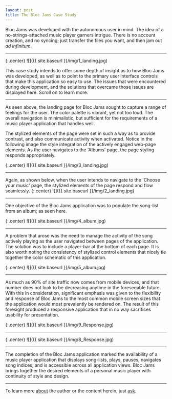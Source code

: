 ```yaml
---
layout: post
title: The Bloc Jams Case Study
---
```

Bloc Jams was developed with the autonomous user in mind.  The idea of a no-strings-attached music player garners intrigue.  There is no account creation, and no syncing;  just transfer the files you want, and then jam out <i>ad infinitum</i>.

---
{:.center} 
![]({{ site.baseurl }}/img/1_landing.jpg)


This case study intends to offer some depth of insight as to how Bloc Jams was developed, as well as to point to the primary user interface controls that make this application so easy to use.  The issues that were encountered during development, and the solutions that overcame those issues are displayed here.  Scroll on to learn more.

---

As seen above, the landing page for Bloc Jams sought to capture a range of feelings for the user.  The color palette is vibrant, yet not too loud.  The overall navigation is minimalistic, but sufficient for the requirements of a music player application that handles well.

The stylized elements of the page were set in such a way as to provide contrast, and also communicate activity when activated.  Notice in the following image the style integration of the actively engaged web-page elements.  As the user navigates to the 'Albums' page, the page styling responds appropriately.

{:.center} 
![]({{ site.baseurl }}/img/3_landing.jpg)

---
Again, as shown below, when the user intends to navigate to the 'Choose your music' page, the stylized elements of the page respond and flow seamlessly.
{:.center} 
![]({{ site.baseurl }}/img/2_landing.jpg)

---
One objective of the Bloc Jams application was to populate the song-list from an album; as seen here.

{:.center} 
![]({{ site.baseurl }}/img/4_album.jpg)

---
A problem that arose was the need to manage the activity of the song actively playing as the user navigated between pages of the application.  The solution was to include a player-bar at the bottom of each page.  It is also worth noting the consistency of stylized control elements that nicely tie together the color schematic of this application.

{:.center} 
![]({{ site.baseurl }}/img/5_album.jpg)

---
As much as 90% of site traffic now comes from mobile devices, and that number does not look to be decreasing anytime in the foreseeable future.  With this in consideration, significant emphasis was given to the flexibility and response of Bloc Jams to the most common mobile screen sizes that the application would most prevalently be rendered on.  The result of this foresight produced a responsive application that in no way sacrifices usability for presentation.

{:.center} 
![]({{ site.baseurl }}/img/9_Response.jpg)

---
{:.center} 
![]({{ site.baseurl }}/img/8_Response.jpg)

---

The completion of the Bloc Jams application marked the availability of a music player application that displays song-lists, plays, pauses, navigates song indices, and is accessible across all application views.  Bloc Jams brings together the desired elements of a personal music player with continuity of style and design.

---

To learn more [about](/about) the author or the content herein, just [ask](/contact/).